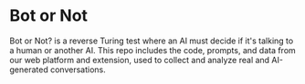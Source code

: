 # Bot or Not
Bot or Not? is a reverse Turing test where an AI must decide if it's talking to a human or another AI. This repo includes the code, prompts, and data from our web platform and extension, used to collect and analyze real and AI-generated conversations.
